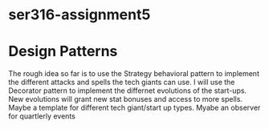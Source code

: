 # ser316-assignment5

# Design Patterns
The rough idea so far is to use the Strategy behavioral pattern to implement the different attacks and spells the tech giants can use. 
I will use the Decorator pattern to implement the differnet evolutions of the start-ups. New evolutions will grant new stat bonuses and access to more spells.
Maybe a template for different tech giant/start up types.
Myabe an observer for quartlerly events
